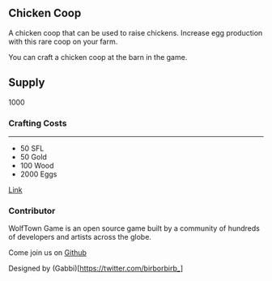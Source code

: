 ## Chicken Coop

A chicken coop that can be used to raise chickens. Increase egg production with this rare coop on your farm.

You can craft a chicken coop at the barn in the game.

## Supply

1000

### Crafting Costs

---

- 50 SFL
- 50 Gold
- 100 Wood
- 2000 Eggs

[Link](https://docs.sunflower-land.com/crafting-guide)

### Contributor

WolfTown Game is an open source game built by a community of hundreds of developers and artists across the globe.

Come join us on [Github](https://github.com/sunflower-land/sunflower-land)

Designed by (Gabbi)[https://twitter.com/birborbirb_]
